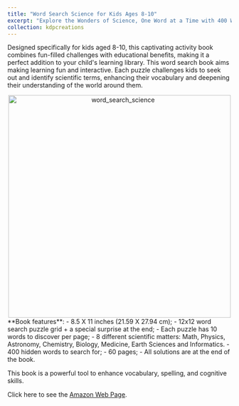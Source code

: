 ```yaml
---
title: "Word Search Science for Kids Ages 8-10"
excerpt: "Explore the Wonders of Science, One Word at a Time with 400 Words to Discover"
collection: kdpcreations
---
```

Designed specifically for kids aged 8-10, this captivating activity book combines fun-filled challenges with educational benefits, making it a perfect addition to your child's learning library. This word search book aims making learning fun and interactive. Each puzzle challenges kids to seek out and identify scientific terms, enhancing their vocabulary and deepening their understanding of the world around them.

<div style="text-align: center;">
  <img src="https://github.com/user-attachments/assets/a9a4123f-6724-4f9f-88ad-d0f5026aa5ed" alt="word_search_science" style="width: 500px;">
</div>
**Book features**:
- 8.5 X 11 inches (21.59 X 27.94 cm);
- 12x12 word search puzzle grid + a special surprise at the end;
- Each puzzle has 10 words to discover per page;
- 8 different scientific matters: Math, Physics, Astronomy, Chemistry, Biology, Medicine, Earth Sciences and Informatics.
- 400 hidden words to search for;
- 60 pages;
- All solutions are at the end of the book.

This book is a powerful tool to enhance vocabulary, spelling, and cognitive skills.

Click here to see the [Amazon Web Page](https://www.amazon.it/Word-Search-Science-Kids-Ages/dp/B0CLKJGMX3/ref=sr_1_3?__mk_it_IT=%C3%85M%C3%85%C5%BD%C3%95%C3%91&crid=2KLCBYYKB2E8Q&dib=eyJ2IjoiMSJ9.WL10BOPRPdv27uupKCKeZ_cjpiVjWaFlkHC4WjUv7ZFTcfbzHCXvNLQNwX20zMQ7OZ6RgHJzc1dYp1kczY9ofzCWmXboMF-nJkturjuLqeWiAr7Kbs_y__-gDIGFQHCdrXTKgobjO5Zgb-tdBbIuGrEdMsaQPCstp_xvVhjRRebBFlnncMXrebwQMkOhsLmpU9B4ii_2GLiOgAwOiDCWYMeO4UOr7gEpe6gnpXms63nOjyBTccvvn2YOyFME-NnftXrKbAiBogxIkpvTQEwQuRhmdfmQUHvuhqqwEZVLOD0.eSebH8olewYrrMhb_qTqJa8xEVGjeQWNr5n9bk4VNgQ&dib_tag=se&keywords=christian+magliano&qid=1725390628&sprefix=christian+magliano%2Caps%2C192&sr=8-3).
